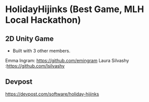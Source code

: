 # HolidayHijinks (Best Game, MLH Local Hackathon)

## 2D Unity Game

- Built with 3 other members.

Emma Ingram: https://github.com/emingram
Laura Silvashy :https://github.com/lsilvashy

## Devpost

https://devpost.com/software/holiday-hijinks
